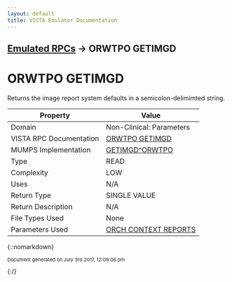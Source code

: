 ```yaml
---
layout: default
title: VISTA Emulator Documentation
---
```


## [Emulated RPCs](TableOfContents) &#8594; ORWTPO GETIMGD
# ORWTPO GETIMGD

Returns the image report system defaults in a semicolon-delimimted string.

Property | Value
--- | ---
Domain | Non-Clinical: Parameters
VISTA RPC Documentation | [ORWTPO GETIMGD](../VISTARPC/ORWTPO_GETIMGD)
MUMPS Implementation | [GETIMGD^ORWTPO](http://code.osehra.org/dox/Routine_ORWTPO_source.html)
Type | READ
Complexity | LOW
Uses | N/A
Return Type | SINGLE VALUE
Return Description | N/A
File Types Used | None
Parameters Used | [ORCH CONTEXT REPORTS](../Parameters/ORCH_CONTEXT_REPORTS)


{::nomarkdown} <br/><p style="font-size: 11px">Document generated on July 3rd 2017, 12:09:06 pm</p>{:/}
